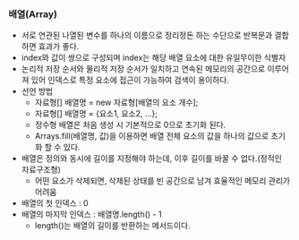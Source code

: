 ### 배열(Array)
+ 서로 연관된 나열된 변수를 하나의 이름으로 정리정돈 하는 수단으로 반복문과 결합하면 효과가 좋다.
+ index와 값이 쌍으로 구성되며 index는 해당 배열 요소에 대한 유일무이한 식별자
+ 논리적 저장 순서와 물리적 저장 순서가 일치하고 연속된 메모리의 공간으로 이루어져 있어 인덱스로 특정 요소에 접근이 가능하여 검색이 용이하다.
+ 선언 방법
  + 자료형[] 배열명 = new 자료형[배열의 요소 개수];
  + 자료형[] 배열명 = {요소1, 요소2, ...};
  + 정수형 배열은 처음 생성 시 기본적으로 0으로 초기화 된다.
  + Arrays.fill(배열명, 값)을 이용하면 배열 전체 요소의 값을 하나의 값으로 초기화 할 수 있다.
+ 배열은 정의와 동시에 길이를 지정해야 하는데, 이후 길이를 바꿀 수 없다.(정적인 자료구조형)
  + 어떤 요소가 삭제되면, 삭제된 상태를 빈 공간으로 남겨 효율적인 메모리 관리가 어려움
+ 배열의 첫 인덱스 : 0
+ 배열의 마지막 인덱스 : 배열명.length() - 1
  + length()는 배열의 길이를 반환하는 메서드이다.

